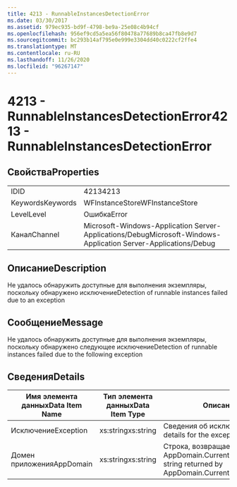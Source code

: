 ```yaml
---
title: 4213 - RunnableInstancesDetectionError
ms.date: 03/30/2017
ms.assetid: 979ec935-bd9f-4798-be9a-25e08c4b94cf
ms.openlocfilehash: 956ef9cd5a5ea56f80478a77689b8ca47fb8e9d7
ms.sourcegitcommit: bc293b14af795e0e999e3304dd40c0222cf2ffe4
ms.translationtype: MT
ms.contentlocale: ru-RU
ms.lasthandoff: 11/26/2020
ms.locfileid: "96267147"
---
```

# <a name="4213---runnableinstancesdetectionerror"></a><span data-ttu-id="209fd-102">4213 - RunnableInstancesDetectionError</span><span class="sxs-lookup"><span data-stu-id="209fd-102">4213 - RunnableInstancesDetectionError</span></span>

## <a name="properties"></a><span data-ttu-id="209fd-103">Свойства</span><span class="sxs-lookup"><span data-stu-id="209fd-103">Properties</span></span>  
  
|||  
|-|-|  
|<span data-ttu-id="209fd-104">ID</span><span class="sxs-lookup"><span data-stu-id="209fd-104">ID</span></span>|<span data-ttu-id="209fd-105">4213</span><span class="sxs-lookup"><span data-stu-id="209fd-105">4213</span></span>|  
|<span data-ttu-id="209fd-106">Keywords</span><span class="sxs-lookup"><span data-stu-id="209fd-106">Keywords</span></span>|<span data-ttu-id="209fd-107">WFInstanceStore</span><span class="sxs-lookup"><span data-stu-id="209fd-107">WFInstanceStore</span></span>|  
|<span data-ttu-id="209fd-108">Level</span><span class="sxs-lookup"><span data-stu-id="209fd-108">Level</span></span>|<span data-ttu-id="209fd-109">Ошибка</span><span class="sxs-lookup"><span data-stu-id="209fd-109">Error</span></span>|  
|<span data-ttu-id="209fd-110">Канал</span><span class="sxs-lookup"><span data-stu-id="209fd-110">Channel</span></span>|<span data-ttu-id="209fd-111">Microsoft-Windows-Application Server-Applications/Debug</span><span class="sxs-lookup"><span data-stu-id="209fd-111">Microsoft-Windows-Application Server-Applications/Debug</span></span>|  
  
## <a name="description"></a><span data-ttu-id="209fd-112">Описание</span><span class="sxs-lookup"><span data-stu-id="209fd-112">Description</span></span>  

 <span data-ttu-id="209fd-113">Не удалось обнаружить доступные для выполнения экземпляры, поскольку обнаружено исключение</span><span class="sxs-lookup"><span data-stu-id="209fd-113">Detection of runnable instances failed due to an exception</span></span>  
  
## <a name="message"></a><span data-ttu-id="209fd-114">Сообщение</span><span class="sxs-lookup"><span data-stu-id="209fd-114">Message</span></span>  

 <span data-ttu-id="209fd-115">Не удалось обнаружить доступные для выполнения экземпляры, поскольку обнаружено следующее исключение</span><span class="sxs-lookup"><span data-stu-id="209fd-115">Detection of runnable instances failed due to the following exception</span></span>  
  
## <a name="details"></a><span data-ttu-id="209fd-116">Сведения</span><span class="sxs-lookup"><span data-stu-id="209fd-116">Details</span></span>  
  
|<span data-ttu-id="209fd-117">Имя элемента данных</span><span class="sxs-lookup"><span data-stu-id="209fd-117">Data Item Name</span></span>|<span data-ttu-id="209fd-118">Тип элемента данных</span><span class="sxs-lookup"><span data-stu-id="209fd-118">Data Item Type</span></span>|<span data-ttu-id="209fd-119">Описание</span><span class="sxs-lookup"><span data-stu-id="209fd-119">Description</span></span>|  
|--------------------|--------------------|-----------------|  
|<span data-ttu-id="209fd-120">Исключение</span><span class="sxs-lookup"><span data-stu-id="209fd-120">Exception</span></span>|<span data-ttu-id="209fd-121">xs:string</span><span class="sxs-lookup"><span data-stu-id="209fd-121">xs:string</span></span>|<span data-ttu-id="209fd-122">Сведения об исключении</span><span class="sxs-lookup"><span data-stu-id="209fd-122">The exception details for the exception</span></span>|  
|<span data-ttu-id="209fd-123">Домен приложения</span><span class="sxs-lookup"><span data-stu-id="209fd-123">AppDomain</span></span>|<span data-ttu-id="209fd-124">xs:string</span><span class="sxs-lookup"><span data-stu-id="209fd-124">xs:string</span></span>|<span data-ttu-id="209fd-125">Строка, возвращаемая AppDomain.CurrentDomain.FriendlyName.</span><span class="sxs-lookup"><span data-stu-id="209fd-125">The string returned by AppDomain.CurrentDomain.FriendlyName.</span></span>|
